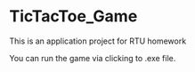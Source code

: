 # TicTacToe_Game
This is an application project for RTU homework

You can run the game via clicking to .exe file.
